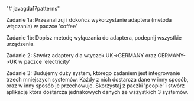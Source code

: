 "# javagda17patterns" 

Zadanie 1a:
Przeanalizuj i dokończ wykorzystanie adaptera (metoda włączania) w paczce 'coffee'

Zadanie 1b:
Dopisz metodę wyłączania do adaptera, podepnij wszystkie urządzenia.

Zadanie 2: Stwórz adaptery dla wtyczek UK->GERMANY oraz GERMANY->UK w paczce 'electricity'


Zadanie 3:
Budujemy duży system, którego zadaniem jest integrowanie trzech mniejszych systemów. Każdy z nich dostarcza dane w inny sposób, oraz w inny sposób je przechowuje. Skorzystaj z paczki 'people' i stwórz aplikację która dostarcza jednakowych danych ze wszystkich 3 systemów.



